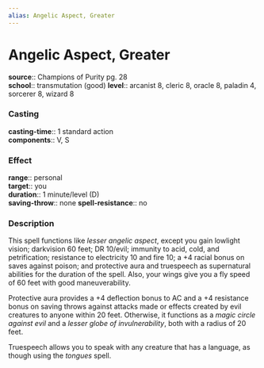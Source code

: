 ```yaml
---
alias: Angelic Aspect, Greater
---
```


# Angelic Aspect, Greater 

**source**:: Champions of Purity pg. 28  
**school**:: transmutation (good)
**level**:: arcanist 8, cleric 8, oracle 8, paladin 4, sorcerer 8, wizard 8

### Casting 

**casting-time**:: 1 standard action  
**components**:: V, S

### Effect 

**range**:: personal  
**target**:: you  
**duration**:: 1 minute/level (D)  
**saving-throw**:: none
**spell-resistance**:: no

### Description 

This spell functions like *lesser angelic aspect*, except you gain lowlight vision; darkvision 60 feet; DR 10/evil; immunity to acid, cold, and petrification; resistance to electricity 10 and fire 10; a +4 racial bonus on saves against poison; and protective aura and truespeech as supernatural abilities for the duration of the spell. Also, your wings give you a fly speed of 60 feet with good maneuverability.  
  
Protective aura provides a +4 deflection bonus to AC and a +4 resistance bonus on saving throws against attacks made or effects created by evil creatures to anyone within 20 feet. Otherwise, it functions as a *magic circle against evil* and a *lesser globe of invulnerability*, both with a radius of 20 feet.  
  
Truespeech allows you to speak with any creature that has a language, as though using the *tongues* spell.
